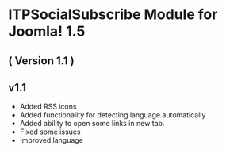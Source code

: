 ITPSocialSubscribe Module for Joomla! 1.5
==========================
( Version 1.1 )
--------------------------


v1.1
---------
* Added RSS icons
* Added functionality for detecting language automatically
* Added ability to open some links in new tab.
* Fixed some issues
* Improved language